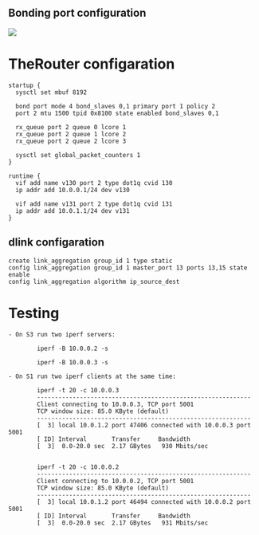 ## Bonding port configuration

<img src="http://therouter.net/images/tests/link_bonding.png">

# TheRouter configaration
	
	startup {
	  sysctl set mbuf 8192

	  bond port mode 4 bond_slaves 0,1 primary port 1 policy 2
	  port 2 mtu 1500 tpid 0x8100 state enabled bond_slaves 0,1

	  rx_queue port 2 queue 0 lcore 1
	  rx_queue port 2 queue 1 lcore 2
	  rx_queue port 2 queue 2 lcore 3

	  sysctl set global_packet_counters 1
	}

	runtime {
	  vif add name v130 port 2 type dot1q cvid 130
	  ip addr add 10.0.0.1/24 dev v130

	  vif add name v131 port 2 type dot1q cvid 131
	  ip addr add 10.0.1.1/24 dev v131
	}

## dlink configaration

	create link_aggregation group_id 1 type static
	config link_aggregation group_id 1 master_port 13 ports 13,15 state enable
	config link_aggregation algorithm ip_source_dest
	
# Testing

	- On S3 run two iperf servers:
		
			iperf -B 10.0.0.2 -s
		
			iperf -B 10.0.0.3 -s	
		
	- On S1 run two iperf clients at the same time:
	
			iperf -t 20 -c 10.0.0.3
			------------------------------------------------------------
			Client connecting to 10.0.0.3, TCP port 5001
			TCP window size: 85.0 KByte (default)
			------------------------------------------------------------
			[  3] local 10.0.1.2 port 47406 connected with 10.0.0.3 port 5001
			[ ID] Interval       Transfer     Bandwidth
			[  3]  0.0-20.0 sec  2.17 GBytes   930 Mbits/sec
			
			
			iperf -t 20 -c 10.0.0.2
			------------------------------------------------------------
			Client connecting to 10.0.0.2, TCP port 5001
			TCP window size: 85.0 KByte (default)
			------------------------------------------------------------
			[  3] local 10.0.1.2 port 46494 connected with 10.0.0.2 port 5001
			[ ID] Interval       Transfer     Bandwidth
			[  3]  0.0-20.0 sec  2.17 GBytes   931 Mbits/sec
			
